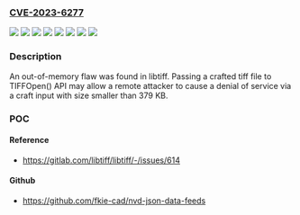 ### [CVE-2023-6277](https://cve.mitre.org/cgi-bin/cvename.cgi?name=CVE-2023-6277)
![](https://img.shields.io/static/v1?label=Product&message=Fedora&color=blue)
![](https://img.shields.io/static/v1?label=Product&message=Red%20Hat%20Enterprise%20Linux%206&color=blue)
![](https://img.shields.io/static/v1?label=Product&message=Red%20Hat%20Enterprise%20Linux%207&color=blue)
![](https://img.shields.io/static/v1?label=Product&message=Red%20Hat%20Enterprise%20Linux%208&color=blue)
![](https://img.shields.io/static/v1?label=Product&message=Red%20Hat%20Enterprise%20Linux%209&color=blue)
![](https://img.shields.io/static/v1?label=Product&message=libtiff&color=blue)
![](https://img.shields.io/static/v1?label=Version&message=n%2Fa&color=blue)
![](https://img.shields.io/static/v1?label=Vulnerability&message=Uncontrolled%20Resource%20Consumption&color=brighgreen)

### Description

An out-of-memory flaw was found in libtiff. Passing a crafted tiff file to TIFFOpen() API may allow a remote attacker to cause a denial of service via a craft input with size smaller than 379 KB.

### POC

#### Reference
- https://gitlab.com/libtiff/libtiff/-/issues/614

#### Github
- https://github.com/fkie-cad/nvd-json-data-feeds

